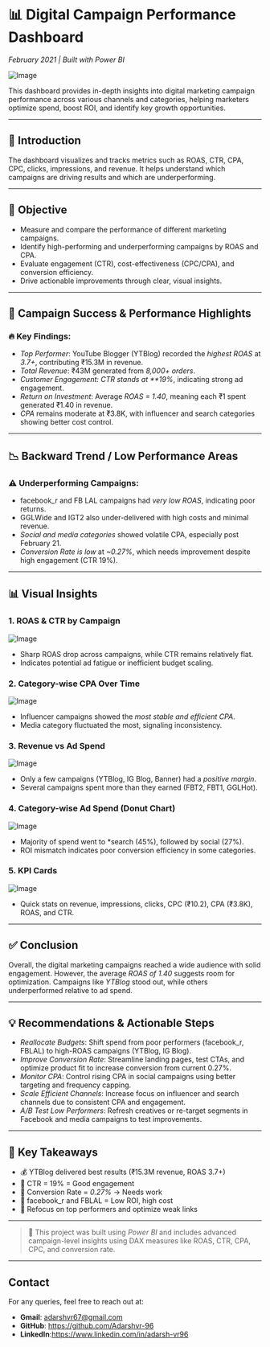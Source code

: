 # 📊 Digital Campaign Performance Dashboard  
*February 2021 | Built with Power BI*

![Image](https://github.com/user-attachments/assets/fcc1333b-ed95-4912-af24-e40130bb7ab8)

This dashboard provides in-depth insights into digital marketing campaign performance across various channels and categories, helping marketers optimize spend, boost ROI, and identify key growth opportunities.

---

## 📌 Introduction

The dashboard visualizes and tracks metrics such as ROAS, CTR, CPA, CPC, clicks, impressions, and revenue. It helps understand which campaigns are driving results and which are underperforming.

---

## 🎯 Objective

- Measure and compare the performance of different marketing campaigns.
- Identify high-performing and underperforming campaigns by ROAS and CPA.
- Evaluate engagement (CTR), cost-effectiveness (CPC/CPA), and conversion efficiency.
- Drive actionable improvements through clear, visual insights.

---

## 🚀 Campaign Success & Performance Highlights

### 🔥 Key Findings:
- *Top Performer*: YouTube Blogger (YTBlog) recorded the *highest ROAS* at *3.7+*, contributing ₹15.3M in revenue.
- *Total Revenue*: ₹43M generated from *8,000+ orders*.
- *Customer Engagement: CTR stands at **19%*, indicating strong ad engagement.
- *Return on Investment*: Average *ROAS = 1.40*, meaning each ₹1 spent generated ₹1.40 in revenue.
- *CPA* remains moderate at ₹3.8K, with influencer and search categories showing better cost control.

---

## 📉 Backward Trend / Low Performance Areas

### ⚠ Underperforming Campaigns:
- facebook_r and FB LAL campaigns had *very low ROAS*, indicating poor returns.
- GGLWide and IGT2 also under-delivered with high costs and minimal revenue.
- *Social and media categories* showed volatile CPA, especially post February 21.
- *Conversion Rate is low* at *~0.27%*, which needs improvement despite high engagement (CTR 19%).

---

## 📊 Visual Insights

### 1. ROAS & CTR by Campaign

![Image](https://github.com/user-attachments/assets/aa530f53-a664-46fb-88b3-352c7ab525ba)

- Sharp ROAS drop across campaigns, while CTR remains relatively flat.
- Indicates potential ad fatigue or inefficient budget scaling.

### 2. Category-wise CPA Over Time

![Image](https://github.com/user-attachments/assets/6713c98e-4904-4e33-b24c-2a232950d077)

- Influencer campaigns showed the *most stable and efficient CPA*.
- Media category fluctuated the most, signaling inconsistency.

### 3. Revenue vs Ad Spend

![Image](https://github.com/user-attachments/assets/636f5a87-dc2e-45f4-b5f4-6710a00b1cce)

- Only a few campaigns (YTBlog, IG Blog, Banner) had a *positive margin*.
- Several campaigns spent more than they earned (FBT2, FBT1, GGLHot).

### 4. Category-wise Ad Spend (Donut Chart)

![Image](https://github.com/user-attachments/assets/56d1cb73-fee2-4dda-9e0c-44f6b7ecd6f2)

- Majority of spend went to *search (45%), followed by social (27%).
- ROI mismatch indicates poor conversion efficiency in some categories.

### 5. KPI Cards

![Image](![Image](https://github.com/user-attachments/assets/8a7e8a83-ed12-4bfe-b7a7-534c5e88293c))

- Quick stats on revenue, impressions, clicks, CPC (₹10.2), CPA (₹3.8K), ROAS, and CTR.


---

## ✅ Conclusion

Overall, the digital marketing campaigns reached a wide audience with solid engagement. However, the average *ROAS of 1.40* suggests room for optimization. Campaigns like *YTBlog* stood out, while others underperformed relative to ad spend.

---

## 💡 Recommendations & Actionable Steps

- *Reallocate Budgets*: Shift spend from poor performers (facebook_r, FBLAL) to high-ROAS campaigns (YTBlog, IG Blog).
- *Improve Conversion Rate*: Streamline landing pages, test CTAs, and optimize product fit to increase conversion from current 0.27%.
- *Monitor CPA*: Control rising CPA in social campaigns using better targeting and frequency capping.
- *Scale Efficient Channels*: Increase focus on influencer and search channels due to consistent CPA and engagement.
- *A/B Test Low Performers*: Refresh creatives or re-target segments in Facebook and media campaigns to test improvements.

---

## 📌 Key Takeaways

- 💰 YTBlog delivered best results (₹15.3M revenue, ROAS 3.7+)
- 🔁 CTR = 19% = Good engagement
- 🚨 Conversion Rate = *0.27%* → Needs work
- 🔻 facebook_r and FBLAL = Low ROI, high cost
- 🎯 Refocus on top performers and optimize weak links

---

> 📁 This project was built using *Power BI* and includes advanced campaign-level insights using DAX measures like ROAS, CTR, CPA, CPC, and conversion rate.

----

## Contact
For any queries, feel free to reach out at:
- **Gmail**: adarshvr67@gmail.com
- **GitHub**: https://github.com/Adarshvr-96
- **LinkedIn**:https://www.linkedin.com/in/adarsh-vr96

